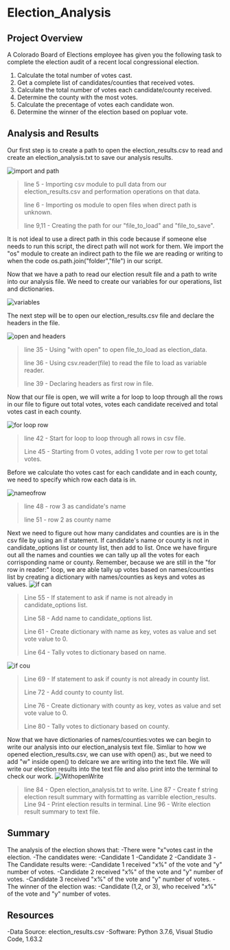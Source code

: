 # **Election_Analysis**

## **Project Overview**
A Colorado Board of Elections employee has given you the following task to complete the election audit of a recent local congressional election.

1. Calculate the total number of votes cast.
2. Get a complete list of candidates/counties that received votes.
3. Calculate the total number of votes each candidate/county received.
4. Determine the county with the most votes.
5. Calculate the precentage of votes each candidate won.
6. Determine the winner of the election based on popluar vote.

## **Analysis and Results**

Our first step is to create a path to open the election_results.csv to read and create an election_analysis.txt to save our analysis results.

![import and path](https://github.com/QQrex/Election_Analysis/blob/main/Resources/import%20and%20paths.PNG)
>line 5 - Importing csv module to pull data from our election_results.csv and performation operations on that data.
>
>line 6 - Importing os module to open files when direct path is unknown.
>
>line 9,11 - Creating the path for our "file_to_load" and "file_to_save".

It is not ideal to use a direct path in this code because if someone else needs to run this script, the direct path will not work for them. We import the "os" module to create an indirect path to the file we are reading or writing to when the code os.path.join("folder","file") in our script.


Now that we have a path to read our election result file and a path to write into our analysis file. We need to create our variables for our operations, list and dictionaries.

![variables](https://github.com/QQrex/Election_Analysis/blob/main/Resources/counter%20list%20dic.PNG)

The next step will be to open our election_results.csv file and declare the headers in the file.

![open and headers](https://github.com/QQrex/Election_Analysis/blob/main/Resources/With%20open%20and%20headers.PNG)
>line 35 - Using "with open" to open file_to_load as election_data.
>
>line 36 - Using csv.reader(file) to read the file to load as variable reader.
>
>line 39 - Declaring headers as first row in file.

Now that our file is open, we will write a for loop to loop through all the rows in our file to figure out total votes, votes each candidate received and total votes cast in each county.

![for loop row](https://github.com/QQrex/Election_Analysis/blob/main/Resources/for%20row%20in%20reader.PNG)
>line 42 - Start for loop to loop through all rows in csv file.
>
>Line 45 - Starting from 0 votes, adding 1 vote per row to get total votes.

Before we calculate tho votes cast for each candidate and in each county, we need to specify which row each data is in.

![nameofrow](https://github.com/QQrex/Election_Analysis/blob/main/Resources/name%20of%20rows.PNG)
>line 48 - row 3 as candidate's name
>
>line 51 - row 2 as county name

Next we need to figure out how many candidates and counties are is in the csv file by using an if statement. If candidate's name or county is not in candidate_options list or county list, then add to list. Once we have firgure out all the names and counties we can tally up all the votes for each corrisponding name or county. Remember, because we are still in the "for row in reader:" loop, we are able tally up votes based on names/counties list by creating a dictionary with names/counties as keys and votes as values.
![if can](https://github.com/QQrex/Election_Analysis/blob/main/Resources/if%20for%20can.PNG)
>Line 55 - If statement to ask if name is not already in candidate_options list.
>
>Line 58 - Add name to candidate_options list.
>
>Line 61 - Create dictionary with name as key, votes as value and set vote value to 0.
>
>Line 64 - Tally votes to dictionary based on name.
>

![if cou](https://github.com/QQrex/Election_Analysis/blob/main/Resources/if%20for%20cou.PNG)
>Line 69 - If statement to ask if county is not already in county list.
>
>Line 72 - Add county to county list.
>
>Line 76 - Create dictionary with county as key, votes as value and set vote value to 0.
>
>Line 80 - Tally votes to dictionary based on county.

Now that we have dictionaries of names/counties:votes we can begin to write our analysis into our election_analysis text file. Simliar to how we opened election_results.csv, we can use with open() as:, but we need to add "w" inside open() to delcare we are writing into the text file. We will write our election results into the text file and also print into the terminal to check our work.
![WithopenWrite](https://github.com/QQrex/Election_Analysis/blob/main/Resources/With%20open%20write%20and%20print%20election.PNG)
>line 84 - Open election_analysis.txt to write.
>Line 87 - Create f string election result summary with formatting as varrible election_results.
>Line 94 - Print election results in terminal.
>Line 96 - Write election result summary to text file.




## Summary
The analysis of the election shows that:
-There were "x"votes cast in the election.
-The candidates were:
    -Candidate 1
    -Candidate 2
    -Candidate 3
-The Candidate results were:
    -Candidate 1 received "x%" of the vote and "y" number of votes.
    -Candidate 2 received "x%" of the vote and "y" number of votes.
    -Candidate 3 received "x%" of the vote and "y" number of votes.
-The winner of the election was:
    -Candidate (1,2, or 3), who received "x%" of the vote and "y" number of votes.
    
## **Resources**
-Data Source: election_results.csv
-Software: Python 3.7.6, Visual Studio Code, 1.63.2
